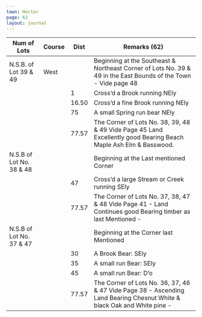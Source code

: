 ```yaml
---
town: Hector
page: 62
layout: journal
---
```


| Num of Lots | Course | Dist | Remarks (62) |
|-|-|-|-|
| N.S.B. of Lot 39 & 49 | West | | Beginning at the Southeast & Northeast Corner of Lots No. 39 & 49 in the East Bounds of the Town - Vide page 48 |
| | | 1 | Cross’d a Brook running NEly |
| | | 16.50 | Cross’d a fine Brook running NEly |
| | | 75 | A small Spring run bear NEly |
| | | 77.57 | The Corner of Lots No. 38, 39, 48 & 49 Vide Page 45 Land Excellently good Bearing Beach Maple Ash Elm & Basswood. |
| N.S.B of Lot No. 38 & 48 | | | Beginning at the Last mentioned Corner |
| | | 47 | Cross’d a large Stream or Creek running SEly |
| | | 77.57 | The Corner of Lots No. 37, 38, 47 & 48 Vide Page 41 - Land Continues good Bearing timber as last Mentioned - |
| N.S.B of Lot No. 37 & 47 | | | Beginning at the Corner last Mentioned |
| | | 30 | A Brook Bear: SEly |
| | | 35 | A small run Bear: SEly |
| | | 45 | A small run Bear: D’o |
| | | 77.57 | The Corner of Lots No. 36, 37, 46 & 47 Vide Page 38 - Ascending Land Bearing Chesnut White & black Oak and White pine - |
